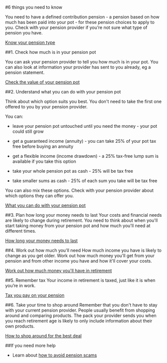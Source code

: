 #6 things you need to know

You need to have a defined contribution pension - a pension based on how much has been paid into your pot - for these pension choices to apply to you. Check with your pension provider if you’re not sure what type of pension you have.


[Know your pension type](/pension-types)


##1. Check how much is in your pension pot

You can ask your pension provider to tell you how much is in your pot. You can also look at information your provider has sent to you already, eg a pension statement.

[Check the value of your pension pot](/pension-pot-value)


##2. Understand what you can do with your pension pot

Think about which option suits you best. You don't need to take the first one offered to you by your pension provider.

You can:

- leave your pension pot untouched until you need the money - your pot could still grow

- get a guaranteed income (annuity) - you can take 25% of your pot tax free before buying an annuity

- get a flexible income (income drawdown) - a 25% tax-free lump sum is available if you take this option

- take your whole pension pot as cash - 25% will be tax free

- take smaller sums as cash - 25% of each sum you take will be tax free

You can also mix these options. Check with your pension provider about which options they can offer you.

[What you can do with your pension pot](/pension-pot-options#mix-your-pension-options)

##3. Plan how long your money needs to last
Your costs and financial needs are likely to change during retirement. You need to think about when you'll start taking money from your pension pot and how much you'll need at different times.

[How long your money needs to last](/making-money-last)


##4. Work out how much you'll need
How much income you have is likely to change as you get older. Work out how much money you'll get from your pension and from other income you have and how it'll cover your costs.

[Work out how much money you'll have in retirement](/work-out-income)


##5. Remember tax
Your income in retirement is taxed, just like it is when you’re in work.

[Tax you pay on your pension](/tax)


##6. Take your time to shop around
Remember that you don't have to stay with your current pension provider. People usually benefit from shopping around and comparing products. The pack your provider sends you when you reach retirement age is likely to only include information about their own products.

[How to shop around for the best deal](/shop-around)


##If you need more help

- Learn about [how to avoid pension scams](/scams)
